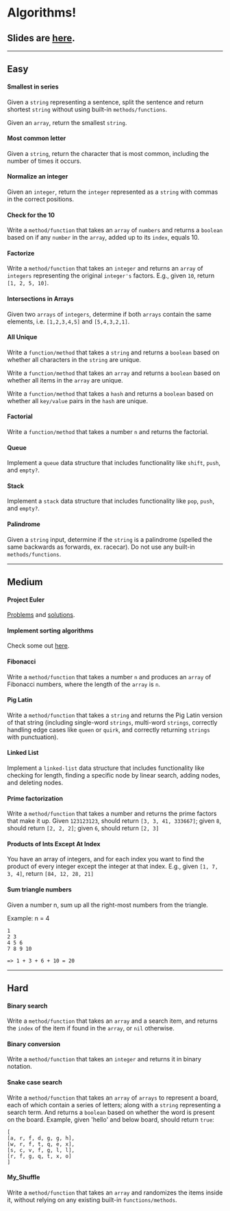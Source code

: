 # Algorithms!

## Slides are [here](https://docs.google.com/presentation/d/14YCO1iScPb3ymlUukYUNyq9bB3SBo8fQHxuph6eFKeE/edit?usp=sharing).
<hr>

## Easy

#### Smallest in series
Given a `string` representing a sentence, split the sentence and return shortest `string` without using built-in `methods/functions`.

Given an `array`, return the smallest `string`.

#### Most common letter
Given a `string`, return the character that is most common, including the number of times it occurs.

#### Normalize an integer
Given an `integer`, return the `integer` represented as a `string` with commas in the correct positions.

#### Check for the 10
Write a `method/function` that takes an `array` of `numbers` and returns a `boolean` based on if any `number` in the `array`, added up to its `index`, equals 10.

#### Factorize
Write a `method/function` that takes an `integer` and returns an `array` of `integers` representing the original `integer's` factors. E.g., given `10`, return `[1, 2, 5, 10]`.

#### Intersections in Arrays
Given two `arrays` of `integers`, determine if both `arrays` contain the same elements, i.e. `[1,2,3,4,5]` and `[5,4,3,2,1]`.

#### All Unique

Write a `function/method` that takes a `string` and returns a `boolean` based on whether all characters in the `string` are unique.

Write a `function/method` that takes an `array` and returns a `boolean` based on whether all items in the `array` are unique.

Write a `function/method` that takes a `hash` and returns a `boolean` based on whether all `key/value` pairs in the `hash` are unique.

#### Factorial

Write a `function/method` that takes a number `n` and returns the factorial.

#### Queue
Implement a `queue` data structure that includes functionality like `shift`, `push`, and `empty?`.

#### Stack
Implement a `stack` data structure that includes functionality like `pop`, `push`, and `empty?`.

#### Palindrome
Given a `string` input, determine if the `string` is a palindrome (spelled the same backwards as forwards, ex. racecar). Do not use any built-in `methods/functions`.

<hr>

## Medium

#### Project Euler
[Problems](https://projecteuler.net/archives) and [solutions](https://code.google.com/p/projecteuler-solutions/wiki/ProjectEulerSolutions).

#### Implement sorting algorithms
Check some out [here](https://www.toptal.com/developers/sorting-algorithms).

#### Fibonacci
Write a `method/function` that takes a number `n` and produces an `array` of Fibonacci numbers, where the length of the `array` is `n`.

#### Pig Latin
Write a `method/function` that takes a `string` and returns the Pig Latin version of that string (including single-word `strings`, multi-word `strings`, correctly handling edge cases like `queen` or `quirk`, and correctly returning `strings` with punctuation).

#### Linked List
Implement a `linked-list` data structure that includes functionality like checking for length, finding a specific node by linear search, adding nodes, and deleting nodes.

#### Prime factorization
Write a `method/function` that takes a number and returns the prime factors that make it up. Given `123123123`, should return `[3, 3, 41, 333667]`; given `8`, should return `[2, 2, 2]`; given `6`, should return `[2, 3]`

#### Products of Ints Except At Index
You have an array of integers, and for each index you want to find the product of every integer except the integer at that index. E.g., given `[1, 7, 3, 4]`, return `[84, 12, 28, 21]`

#### Sum triangle numbers
Given a number n, sum up all the right-most numbers from the triangle.

Example: n = 4

```
1
2 3
4 5 6
7 8 9 10

=> 1 + 3 + 6 + 10 = 20
```

<hr>

## Hard

#### Binary search
Write a `method/function` that takes an `array` and a search item, and returns the `index` of the item if found in the `array`, or `nil` otherwise.

#### Binary conversion
Write a `method/function` that takes an `integer` and returns it in binary notation.

#### Snake case search
Write a `method/function` that takes an `array` of `arrays` to represent a board, each of which contain a series of letters; along with a `string` representing a search term. And returns a `boolean` based on whether the word is present on the board. Example, given 'hello' and below board, should return `true`:

```
[
[a, r, f, d, g, g, h],
[w, r, f, t, q, e, x],
[s, c, v, f, g, l, l],
[r, f, g, q, t, x, o]
]
```

#### My_Shuffle
Write a `method/function` that takes an `array` and randomizes the items inside it, without relying on any existing built-in `functions/methods`.
